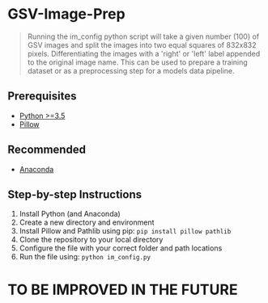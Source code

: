 # GSV-Image-Prep
> Running the im_config python script will take a given number (100) of GSV images and split the images into two equal squares of 832x832 pixels. Differentiating the images with a 'right' or 'left' label appended to the original image name. This can be used to prepare a training dataset or as a preprocessing step for a models data pipeline.

## Prerequisites
 - [Python >=3.5](https://www.python.org/downloads/)
 - [Pillow](https://pillow.readthedocs.io/en/stable/installation.html#basic-installation)
## Recommended
 - [Anaconda](https://docs.anaconda.com/anaconda/install/)

## Step-by-step Instructions

1. Install Python (and Anaconda)
2. Create a new directory and environment
3. Install Pillow and Pathlib using pip: `pip install pillow pathlib`
4. Clone the repository to your local directory
5. Configure the file with your correct folder and path locations
6. Run the file using: `python im_config.py`

# TO BE IMPROVED IN THE FUTURE
